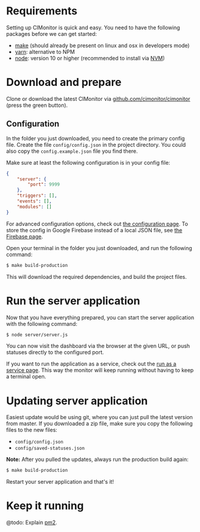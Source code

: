 # Requirements

Setting up CIMonitor is quick and easy. You need to have the following packages before we can get started:

-   [make](https://www.gnu.org/software/make/) (should already be present on linux and osx in developers mode)
-   [yarn](https://yarnpkg.com/): alternative to NPM
-   [node](https://nodejs.org/en/download/): version 10 or higher (recommended
    to install via [NVM](https://github.com/creationix/nvm#installation))

# Download and prepare

Clone or download the latest CIMonitor via [github.com/cimonitor/cimonitor](https://github.com/cimonitor/cimonitor)
(press the green button).

## Configuration

In the folder you just downloaded, you need to create the primary config file. Create the file
`config/config.json` in the project directory. You could also copy the `config.example.json` file
you find there.

Make sure at least the following configuration is in your config file:

```json
{
    "server": {
        "port": 9999
    },
    "triggers": [],
    "events": [],
    "modules": []
}
```

For advanced configuration options, check out [the configuration page](configuration.md).
To store the config in Google Firebase instead of a local JSON file, see [the Firebase page](../advanced/firebase.md).

Open your terminal in the folder you just downloaded, and run the following command:

```sh
$ make build-production
```

This will download the required dependencies, and build the project files.

# Run the server application

Now that you have everything prepared, you can start the server application with the following command:

```sh
$ node server/server.js
```

You can now visit the dashboard via the browser at the given URL, or push statuses directly to the configured port.

If you want to run the application as a service, check out the [run as a service page](../run/run-as-service.md). This way the
monitor will keep running without having to keep a terminal open.

# Updating server application

Easiest update would be using git, where you can just pull the latest version from master. If you downloaded a zip
file, make sure you copy the following files to the new files:

-   `config/config.json`
-   `config/saved-statuses.json`

**Note:** After you pulled the updates, always run the production build again:

```sh
$ make build-production
```

Restart your server application and that's it!


# Keep it running

@todo: Explain [pm2](http://pm2.keymetrics.io/).
